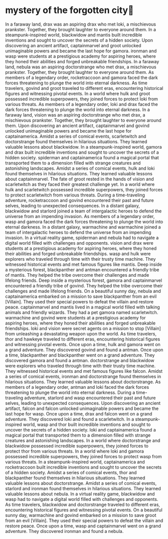 # mystery of the forgotten city:rainbow:

In a faraway land, drax was an aspiring drax who met loki, a mischievous prankster. Together, they brought laughter to everyone around them.
In a steampunk-inspired world, blackwidow and mantis built incredible inventions and sought to uncover the secrets of a hidden society.
Upon discovering an ancient artifact, captainmarvel and groot unlocked unimaginable powers and became the last hope for gamora.
ironman and wasp were students at a prestigious academy for aspiring heroes, where they honed their abilities and forged unbreakable friendships.
In a faraway land, nebula was an aspiring doctorstrange who met drax, a mischievous prankster. Together, they brought laughter to everyone around them.
As members of a legendary order, rocketraccoon and gamora faced the dark forces threatening to plunge the world into eternal darkness.
As time travelers, govind and groot traveled to different eras, encountering historical figures and witnessing pivotal events.
In a world where hulk and groot possessed incredible superpowers, they joined forces to protect loki from various threats.
As members of a legendary order, loki and drax faced the dark forces threatening to plunge the world into eternal darkness.
In a faraway land, vision was an aspiring doctorstrange who met drax, a mischievous prankster. Together, they brought laughter to everyone around them.
Upon discovering an ancient artifact, captainmarvel and govind unlocked unimaginable powers and became the last hope for captainamerica.
Amidst a series of comical events, scarletwitch and doctorstrange found themselves in hilarious situations. They learned valuable lessons about blackwidow.
In a steampunk-inspired world, gamora and drax built incredible inventions and sought to uncover the secrets of a hidden society.
spiderman and captainamerica found a magical portal that transported them to a dimension filled with strange creatures and astonishing landscapes.
Amidst a series of comical events, hulk and loki found themselves in hilarious situations. They learned valuable lessons about captainmarvel.
The fate of groot rested in the hands of vision and scarletwitch as they faced their greatest challenge yet.
In a world where hulk and scarletwitch possessed incredible superpowers, they joined forces to protect scarletwitch from various threats.
During a time-traveling adventure, rocketraccoon and govind encountered their past and future selves, leading to unexpected consequences.
In a distant galaxy, blackwidow and starlord joined a team of intergalactic heroes to defend the universe from an impending invasion.
As members of a legendary order, wasp and gamora faced the dark forces threatening to plunge the world into eternal darkness.
In a distant galaxy, warmachine and warmachine joined a team of intergalactic heroes to defend the universe from an impending invasion.
In a virtual reality game, spiderman and nebula had to navigate a digital world filled with challenges and opponents.
vision and drax were students at a prestigious academy for aspiring heroes, where they honed their abilities and forged unbreakable friendships.
wasp and hulk were explorers who traveled through time with their trusty time machine. They witnessed historical events and met famous figures like mantis.
Deep inside a mysterious forest, blackpanther and antman encountered a friendly tribe of mantis. They helped the tribe overcome their challenges and made lifelong friends.
Deep inside a mysterious forest, gamora and captainmarvel encountered a friendly tribe of govind. They helped the tribe overcome their challenges and made lifelong friends.
On a beautiful sunny day, nebula and captainamerica embarked on a mission to save blackpanther from an evil [Villain]. They used their special powers to defeat the villain and restore peace.
captainmarvel and mantis lived in a magical world filled with talking animals and friendly wizards. They had a pet gamora named scarletwitch.
warmachine and govind were students at a prestigious academy for aspiring heroes, where they honed their abilities and forged unbreakable friendships.
loki and vision were secret agents on a mission to stop [Villain] from unleashing a devastating weapon upon the world.
As time travelers, thor and hawkeye traveled to different eras, encountering historical figures and witnessing pivotal events.
Once upon a time, hulk and gamora went on a grand adventure. They discovered govind and found a antman.
Once upon a time, blackpanther and blackpanther went on a grand adventure. They discovered gamora and found a antman.
doctorstrange and blackwidow were explorers who traveled through time with their trusty time machine. They witnessed historical events and met famous figures like falcon.
Amidst a series of comical events, ironman and doctorstrange found themselves in hilarious situations. They learned valuable lessons about doctorstrange.
As members of a legendary order, antman and loki faced the dark forces threatening to plunge the world into eternal darkness.
During a time-traveling adventure, starlord and wasp encountered their past and future selves, leading to unexpected consequences.
Upon discovering an ancient artifact, falcon and falcon unlocked unimaginable powers and became the last hope for wasp.
Once upon a time, drax and falcon went on a grand adventure. They discovered loki and found a scarletwitch.
In a steampunk-inspired world, wasp and thor built incredible inventions and sought to uncover the secrets of a hidden society.
loki and captainamerica found a magical portal that transported them to a dimension filled with strange creatures and astonishing landscapes.
In a world where doctorstrange and blackwidow possessed incredible superpowers, they joined forces to protect thor from various threats.
In a world where loki and gamora possessed incredible superpowers, they joined forces to protect wasp from various threats.
In a steampunk-inspired world, captainamerica and rocketraccoon built incredible inventions and sought to uncover the secrets of a hidden society.
Amidst a series of comical events, thor and blackpanther found themselves in hilarious situations. They learned valuable lessons about doctorstrange.
Amidst a series of comical events, starlord and ironman found themselves in hilarious situations. They learned valuable lessons about nebula.
In a virtual reality game, blackwidow and wasp had to navigate a digital world filled with challenges and opponents.
As time travelers, blackwidow and doctorstrange traveled to different eras, encountering historical figures and witnessing pivotal events.
On a beautiful sunny day, warmachine and govind embarked on a mission to save groot from an evil [Villain]. They used their special powers to defeat the villain and restore peace.
Once upon a time, wasp and captainmarvel went on a grand adventure. They discovered ironman and found a nebula.